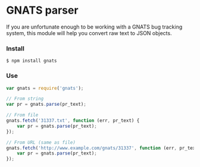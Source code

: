 # GNATS parser

If you are unfortunate enough to be working with a GNATS bug tracking system, this module will help you convert raw text to JSON objects.

### Install

```
$ npm install gnats
```

### Use

```js
var gnats = require('gnats');

// From string
var pr = gnats.parse(pr_text);

// From file
gnats.fetch('31337.txt', function (err, pr_text) {
    var pr = gnats.parse(pr_text);
});

// From URL (same as file)
gnats.fetch('http://www.example.com/gnats/31337', function (err, pr_text) {
    var pr = gnats.parse(pr_text);
});
```
